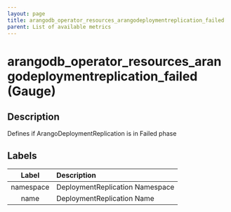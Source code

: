 ```yaml
---
layout: page
title: arangodb_operator_resources_arangodeploymentreplication_failed
parent: List of available metrics
---
```


# arangodb_operator_resources_arangodeploymentreplication_failed (Gauge)

## Description

Defines if ArangoDeploymentReplication is in Failed phase

## Labels

| Label | Description |
|:---:|:--- |
| namespace | DeploymentReplication Namespace |
| name | DeploymentReplication Name |
